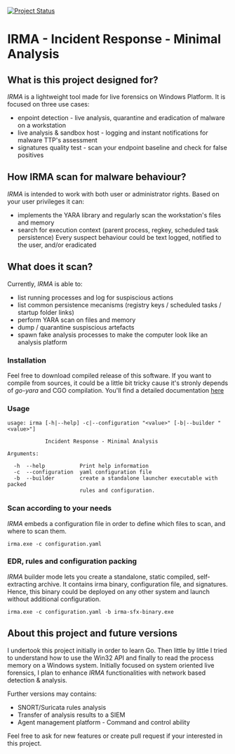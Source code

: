 [![Project Status](https://img.shields.io/badge/status-BETA-yellow?style=flat-square)]()

# IRMA - Incident Response - Minimal Analysis

## What is this project designed for?
_IRMA_ is a lightweight tool made for live forensics on Windows Platform. It is 
focused on three use cases:
* enpoint detection - live analysis, quarantine and eradication of malware on a workstation 
* live analysis & sandbox host - logging and instant notifications for malware TTP's assessment
* signatures quality test - scan your endpoint baseline and check for false positives

## How IRMA scan for malware behaviour?
_IRMA_ is intended to work with both user or administrator rights.
Based on your user privileges it can:
* implements the YARA library and regularly scan the workstation's files and memory
* search for execution context (parent process, regkey, scheduled task persistence)
Every suspect behaviour could be text logged, notified to the user, and/or eradicated 

## What does it scan?
Currently, _IRMA_ is able to:
* list running processes and log for suspiscious actions
* list common persistence mecanisms (registry keys / scheduled tasks / startup folder links)
* perform YARA scan on files and memory
* dump / quarantine suspiscious artefacts
* spawn fake analysis processes to make the computer look like an analysis platform

### Installation 
Feel free to download compiled release of this software. If you want to compile 
from sources, it could be a little bit tricky cause it's stronly depends of 
_go-yara_ and CGO compilation. You'll find a detailed documentation [here](README.windows-compilation.md)

### Usage 
```
usage: irma [-h|--help] -c|--configuration "<value>" [-b|--builder "<value>"]

            Incident Response - Minimal Analysis

Arguments:

  -h  --help           Print help information
  -c  --configuration  yaml configuration file
  -b  --builder        create a standalone launcher executable with packed
                       rules and configuration.
``` 

### Scan according to your needs
_IRMA_ embeds a configuration file in order to define which files to scan, and 
where to scan them. 

``` 
irma.exe -c configuration.yaml
``` 

### EDR, rules and configuration packing
_IRMA_ builder mode lets you create a standalone, static compiled, self-extracting 
archive. It contains irma binary, configuration file, and signatures. Hence, this 
binary could be deployed on any other system and launch without additional 
configuration.

``` 
irma.exe -c configuration.yaml -b irma-sfx-binary.exe
``` 

## About this project and future versions
I undertook this project initially in order to learn Go. Then little by little 
I tried to understand how to use the Win32 API and finally to read the process 
memory on a Windows system. Initially focused on system oriented live forensics, 
I plan to enhance _IRMA_ functionalities with network based detection & analysis.

Further versions may contains:
* SNORT/Suricata rules analysis
* Transfer of analysis results to a SIEM
* Agent management platform - Command and control ability

Feel free to ask for new features or create pull request if your interested in 
this project.